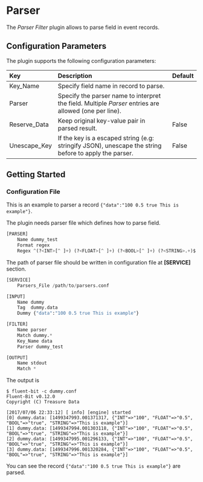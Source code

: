 # Parser

The _Parser Filter_ plugin allows to parse field in event records.

## Configuration Parameters

The plugin supports the following configuration parameters:

| Key | Description | Default |
| :--- | :--- | :--- |
| Key\_Name | Specify field name in record to parse. |  |
| Parser | Specify the parser name to interpret the field. Multiple _Parser_ entries are allowed (one per line). |  |
| Reserve\_Data | Keep original key-value pair in parsed result. | False |
| Unescape\_Key | If the key is a escaped string \(e.g: stringify JSON\), unescape the string before to apply the parser. | False |

## Getting Started

### Configuration File

This is an example to parser a record `{"data":"100 0.5 true This is example"}`.

The plugin needs parser file which defines how to parse field.

```python
[PARSER]
    Name dummy_test
    Format regex
    Regex ^(?<INT>[^ ]+) (?<FLOAT>[^ ]+) (?<BOOL>[^ ]+) (?<STRING>.+)$
```

The path of parser file should be written in configuration file at **\[SERVICE\]** section.

```python
[SERVICE]
    Parsers_File /path/to/parsers.conf

[INPUT]
    Name dummy
    Tag  dummy.data
    Dummy {"data":"100 0.5 true This is example"}

[FILTER]
    Name parser
    Match dummy.*
    Key_Name data
    Parser dummy_test

[OUTPUT]
    Name stdout
    Match *
```

The output is

```text
$ fluent-bit -c dummy.conf
Fluent-Bit v0.12.0
Copyright (C) Treasure Data

[2017/07/06 22:33:12] [ info] [engine] started
[0] dummy.data: [1499347993.001371317, {"INT"=>"100", "FLOAT"=>"0.5", "BOOL"=>"true", "STRING"=>"This is example"}]
[1] dummy.data: [1499347994.001303118, {"INT"=>"100", "FLOAT"=>"0.5", "BOOL"=>"true", "STRING"=>"This is example"}]
[2] dummy.data: [1499347995.001296133, {"INT"=>"100", "FLOAT"=>"0.5", "BOOL"=>"true", "STRING"=>"This is example"}]
[3] dummy.data: [1499347996.001320284, {"INT"=>"100", "FLOAT"=>"0.5", "BOOL"=>"true", "STRING"=>"This is example"}]
```

You can see the record `{"data":"100 0.5 true This is example"}` are parsed.

